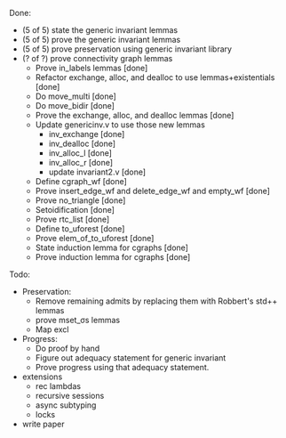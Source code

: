 Done:
* (5 of 5) state the generic invariant lemmas
* (5 of 5) prove the generic invariant lemmas
* (5 of 5) prove preservation using generic invariant library
* (? of ?) prove connectivity graph lemmas
  - Prove in_labels lemmas [done]
  - Refactor exchange, alloc, and dealloc to use lemmas+existentials [done]
  - Do move_multi [done]
  - Do move_bidir [done]
  - Prove the exchange, alloc, and dealloc lemmas [done]
  - Update genericinv.v to use those new lemmas
    + inv_exchange [done]
    + inv_dealloc [done]
    + inv_alloc_l [done]
    + inv_alloc_r [done]
    + update invariant2.v [done]
  - Define cgraph_wf [done]
  - Prove insert_edge_wf and delete_edge_wf and empty_wf [done]
  - Prove no_triangle [done]
  - Setoidification [done]
  - Prove rtc_list [done]
  - Define to_uforest [done]
  - Prove elem_of_to_uforest [done]
  - State induction lemma for cgraphs [done]
  - Prove induction lemma for cgraphs [done]

Todo:
* Preservation:
  - Remove remaining admits by replacing them with Robbert's std++ lemmas
  - prove mset_σs lemmas
  - Map excl
* Progress:
  - Do proof by hand
  - Figure out adequacy statement for generic invariant
  - Prove progress using that adequacy statement.
* extensions
  - rec lambdas
  - recursive sessions
  - async subtyping
  - locks
* write paper